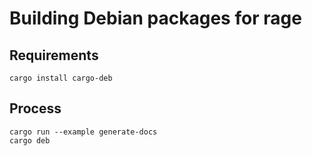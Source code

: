 # Building Debian packages for rage

## Requirements

```
cargo install cargo-deb
```

## Process

```
cargo run --example generate-docs
cargo deb
```

